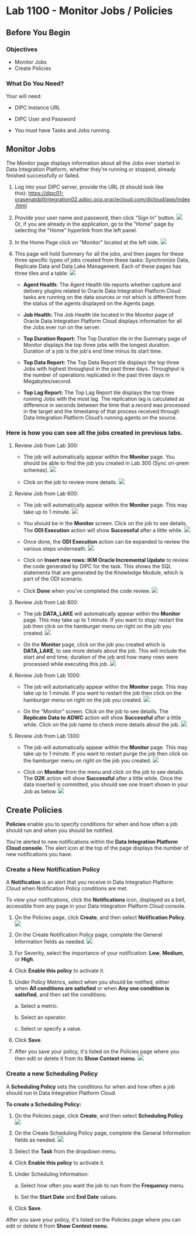 # Lab 1100 - Monitor Jobs / Policies

Before You Begin
----------------

### Objectives

-   Monitor Jobs
-   Create Policies

### What Do You Need?

Your will need:

-   DIPC Instance URL

-   DIPC User and Password

-   You must have Tasks and Jobs running.

## Monitor Jobs


The Monitor page displays information about all the Jobs ever started in
Data Integration Platform, whether they\'re running or stopped, already
finished successfully or failed.


1.  Log into your DIPC server, provide the URL (it should look like
    this): https://dipc01-orasenatdpltintegration02.adipc.ocp.oraclecloud.com/dicloud/app/index.html

2.  Provide your user name and password, then click \"Sign In\" button.
    ![](images/1400/image1100_0.png)
    Or, if you are already in the application, go to the \"Home\" page by selecting the \"Home\" hyperlink from the left panel.


3.  In the Home Page click on \"Monitor\" located at the left side.
    ![](images/1400/image1100_1.png)


4.  This page will hold Summary for all the jobs, and then pages for
    these three specific types of jobs created from these tasks:
    Synchronize Data, Replicate Data and Data Lake Management. Each of
    these pages has three tiles and a table:
    ![](images/1400/image1100_2.png)


    - **Agent Health:** The Agent Health tile reports whether capture and delivery
    plugins related to Oracle Data Integration Platform Cloud tasks are running
    on the data sources or not which is different from the status of the agents
    displayed on the Agents page.

    - **Job Health:** The Job Health tile located in the Monitor page of Oracle
    Data Integration Platform Cloud displays information for all the Jobs
    ever run on the server.

    - **Top Duration Report:** The Top Duration tile in the Summary page of Monitor
    displays the top three jobs with the longest duration. Duration of a job is
    the job's end time minus its start time.

    - **Top Data Report:** The Top Data Report tile displays the top three Jobs
    with highest throughput in the past three days. Throughput is the number
    of operations replicated in the past three days in Megabytes/second.

    - **Top Lag Report:** The Top Lag Report tile displays the top three running
    Jobs with the most lag. The replication lag is calculated as difference in
    seconds between the time that a record was processed in the target and the
    timestamp of that process received through Data Integration Platform
    Cloud’s running agents on the source.



###   Here is how you can see all the jobs created in previous labs.


1.  Review Job from Lab 300:
    -	The job will automatically appear within the **Monitor** page.
    You should be able to find the job you created in Lab 300
    (Sync on-prem schemas).
    ![](images/1400/image1100_8.png)

    -	Click on the job to review more details.
    ![](images/1400/image1100_9.png)

2.  Review Job from Lab 600:
    -	The job will automatically appear within the **Monitor** page.
    This may take up to 1 minute.
    ![](images/1400/image1100_10.png)

    -	You should be in the **Monitor** screen. Click on the job to see details.
     The **ODI Execution** action will show **Successful** after a little while.
    ![](images/1400/image1100_11.png)

    -	Once done, the **ODI Execution** action can be expanded to
    review the various steps underneath.
    ![](images/1400/image1100_12.png)

    -	Click on **Insert new rows: IKM Oracle Incremental Update** to review the
    code generated by DIPC for the task. This shows the SQL statements that are
    generated by the Knowledge Module, which is part of the ODI scenario.

    -	Click **Done** when you’ve completed the code review.
    ![](images/1400/image1100_13.png)


3.  Review Job from Lab 800:
    -	The job **DATA_LAKE** will automatically appear within the **Monitor**
    page. This may take up to 1 minute.
    If you want to stop/ restart the job then click on the hamburger menu
    on right on the job you created.
    ![](images/1400/image1100_14.png)

    -	On the **Monitor** page, click on the job you created which
    is **DATA_LAKE**, to see more details about the job.
    This will include the start and end time; duration of the job and
    how many rows were processed while executing this job.
    ![](images/1400/image1100_15.png)


4.  Review Job from Lab 1000:
    -	The job will automatically appear within the **Monitor** page.
    This may take up to 1 minute.
    If you want to restart the job then click on the hamburger menu
    on right on the job you created.
    ![](images/1400/image1100_16.png)

    -	On the “Monitor” screen. Click on the job to see details.
    The **Replicate Data to ADWC** action will show **Successful** after a
    little while. Click on the job name to check more details about the job.
    ![](images/1400/image1100_17.png)


5.  Review Job from Lab 1300:
    -	The job will automatically appear within the **Monitor** page.
    This may take up to 1 minute. If you want to restart purge the job then
    click on the hamburger menu on right on the job you created.
    ![](images/1400/image1100_18.png)

    -	Click on **Monitor** from the menu and click on the job to see details.
    The **O2K** action will show **Successful** after a little while.
    Once the data inserted is committed, you should see one Insert shown
    in your Job as below.
    ![](images/1400/image1100_19.png)


## Create Policies


**Policies** enable you to specify conditions for when and how often a job
should run and when you should be notified.

You're alerted to new notifications within the **Data Integration Platform
Cloud console**. The alert icon at the top of the page displays the number
of new notifications you have.


### Create a New Notification Policy


A **Notification** is an alert that you receive in Data Integration Platform
Cloud when Notification Policy conditions are met.

To view your notifications,
click the **Notifications** icon, displayed as a bell, accessible from
any page in your Data Integration Platform Cloud console.

1.  On the Policies page, click **Create**, and then
    select **Notification Policy**.
    ![](images/1400/image1100_3.png)

2.  On the Create Notification Policy page, complete the General
    Information fields as needed.
    ![](images/1400/image1100_4.png)

3.  For Severity, select the importance of your notification:
    **Low**, **Medium**, or **High**.

4.  Click **Enable this policy** to activate it.

5.  Under Policy Metrics, select when you should be notified, either
    when **All conditions are satisfied** or when **Any one condition is
    satisfied**, and then set the conditions:

    a.  Select a metric.

    b.  Select an operator.

    c.  Select or specify a value.

6.  Click **Save**.

7.  After you save your policy, it\'s listed on the Policies page where
    you then edit or delete it from its **Show Context menu**.
    ![](images/1400/image1100_5.png)


### Create a new Scheduling Policy


A **Scheduling Policy** sets the conditions for when and how often a job
should run in Data Integration Platform Cloud.

**To create a Scheduling Policy:**

1.  On the Policies page, click **Create**, and then select **Scheduling
    Policy**.
    ![](images/1400/image1100_6.png)

2.  On the Create Scheduling Policy page, complete the General
    Information fields as needed.
    ![](images/1400/image1100_7.png)

3.  Select the **Task** from the dropdown menu.

4.  Click **Enable this policy** to activate it.

5.  Under Scheduling Information:

    a.  Select how often you want the job to run from
        the **Frequency** menu.

    b.  Set the **Start Date** and **End Date** values.

6.  Click **Save**.

After you save your policy, it\'s listed on the Policies page where you
can edit or delete it from **Show Context menu**.
